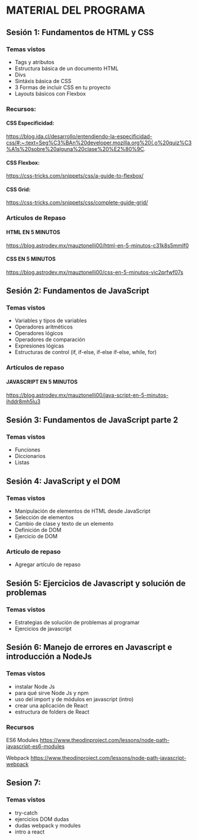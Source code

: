# MATERIAL DEL PROGRAMA

## Sesión 1: Fundamentos de HTML y CSS

### Temas vistos

- Tags y atributos
- Estructura básica de un documento HTML
- Divs
- Sintáxis básica de CSS
- 3 Formas de incluir CSS en tu proyecto
- Layouts básicos con Flexbox

### Recursos:

#### CSS Especificidad:

https://blog.ida.cl/desarrollo/entendiendo-la-especificidad-css/#:~:text=Seg%C3%BAn%20developer.mozilla.org%20(,o%20quiz%C3%A1s%20sobre%20alguna%20clase%20%E2%80%9C.

#### CSS Flexbox:

https://css-tricks.com/snippets/css/a-guide-to-flexbox/

#### CSS Grid:

https://css-tricks.com/snippets/css/complete-guide-grid/

### Artículos de Repaso

#### HTML EN 5 MINUTOS

https://blog.astrodev.mx/mauztonelli00/html-en-5-minutos-c31k8s5mmlf0

#### CSS EN 5 MINUTOS

https://blog.astrodev.mx/mauztonelli00/css-en-5-minutos-vic2prfwf07s

## Sesión 2: Fundamentos de JavaScript

### Temas vistos

- Variables y tipos de variables
- Operadores aritméticos
- Operadores lógicos
- Operadores de comparación
- Expresiones lógicas
- Estructuras de control (if, if-else, if-else if-else, while, for)

### Artículos de repaso

#### JAVASCRIPT EN 5 MINUTOS

https://blog.astrodev.mx/mauztonelli00/java-script-en-5-minutos-ihddr8mh5lu3

## Sesión 3: Fundamentos de JavaScript parte 2

### Temas vistos

- Funciones
- Diccionarios
- Listas

## Sesión 4: JavaScript y el DOM

### Temas vistos

- Manipulación de elementos de HTML desde JavaScript
- Selección de elementos
- Cambio de clase y texto de un elemento
- Definición de DOM
- Ejercicio de DOM

### Artículo de repaso

- Agregar artículo de repaso

## Sesión 5: Ejercicios de Javascript y solución de problemas

### Temas vistos

- Estrategias de solución de problemas al programar
- Ejercicios de javascript

## Sesión 6: Manejo de errores en Javascript e introducción a NodeJs

### Temas vistos

- instalar Node Js
- para qué sirve Node Js y npm
- uso del import y de módulos en javascript (intro)
- crear una aplicación de React
- estructura de folders de React

### Recursos

ES6 Modules
https://www.theodinproject.com/lessons/node-path-javascript-es6-modules

Webpack
https://www.theodinproject.com/lessons/node-path-javascript-webpack

## Sesion 7:

### Temas vistos

- try-catch
- ejercicios DOM dudas
- dudas webpack y modules
- intro a react
